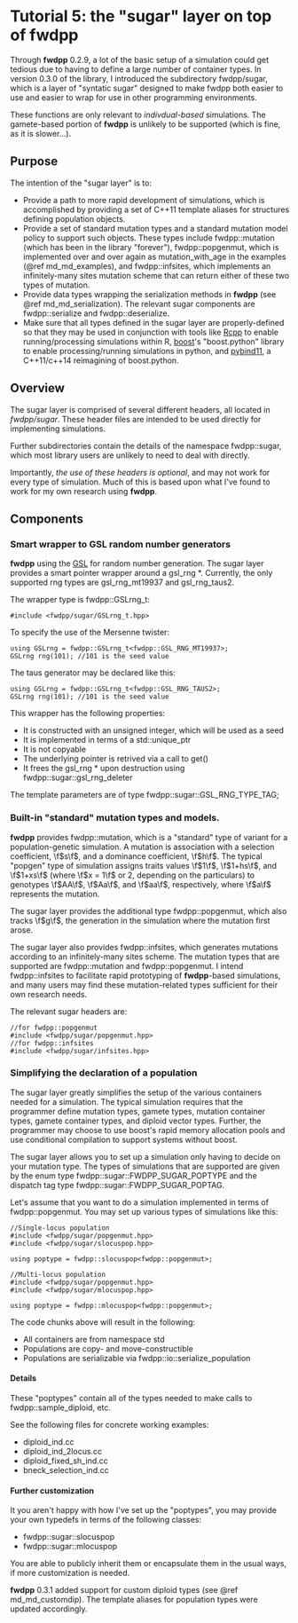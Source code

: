 # Tutorial 5: the "sugar" layer on top of fwdpp

Through __fwdpp__ 0.2.9, a lot of the basic setup of a simulation could get tedious due to having to define a large number of container types.  In version 0.3.0 of the library, I introduced the subdirectory fwdpp/sugar, which is a layer of "syntatic sugar" designed to make fwdpp both easier to use and easier to wrap for use in other programming environments.

These functions are only relevant to _indivdual-based_ simulations.  The gamete-based portion of __fwdpp__ is unlikely to be supported (which is fine, as it is slower...).

## Purpose

The intention of the "sugar layer" is to:

* Provide a path to more rapid development of simulations, which is accomplished by providing a set of C++11 template aliases for structures defining population objects.
* Provide a set of standard mutation types and a standard mutation model policy to support such objects.  These types include fwdpp::mutation (which has been in the library "forever"), fwdpp::popgenmut, which is implemented over and over again as mutation_with_age in the examples (@ref md_md_examples), and fwdpp::infsites, which implements an infinitely-many sites mutation scheme that can return either of these two types of mutation.
* Provide data types wrapping the serialization methods in __fwdpp__ (see @ref md_md_serialization).  The relevant sugar components are fwdpp::serialize and fwdpp::deserialize.
* Make sure that all types defined in the sugar layer are properly-defined so that they may be used in conjunction with tools like [Rcpp](http://cran.r-project.org/web/packages/Rcpp/index.html) to enable running/processing simulations within R, [boost](http://www.boost.org)'s "boost.python" library to enable processing/running simulations in python, and [pybind11](https://github.com/pybind/pybind11), a C++11/c++14 reimagining of boost.python.

## Overview

The sugar layer is comprised of several different headers, all located in _fwdpp/sugar_.  These header files are intended to be used directly for implementing simulations.

Further subdirectories contain the details of the namespace fwdpp::sugar, which most library users are unlikely to need to deal with directly.

Importantly, _the use of these headers is optional_, and may not work for every type of simulation.  Much of this is based upon what I've found to work for my own research using __fwdpp__.

## Components 
### Smart wrapper to GSL random number generators

__fwdpp__ using the [GSL](http://gnu.org/software/gsl) for random number generation.  The sugar layer provides a smart pointer wrapper around a gsl_rng *.  Currently, the only supported rng types are gsl_rng_mt19937 and gsl_rng_taus2.

The wrapper type is fwdpp::GSLrng_t:

~~~{.cpp}
#include <fwdpp/sugar/GSLrng_t.hpp>
~~~

To specify the use of the Mersenne twister:

~~~{.cpp}
using GSLrng = fwdpp::GSLrng_t<fwdpp::GSL_RNG_MT19937>;
GSLrng rng(101); //101 is the seed value 
~~~

The taus generator may be declared like this:

~~~{.cpp}
using GSLrng = fwdpp::GSLrng_t<fwdpp::GSL_RNG_TAUS2>;
GSLrng rng(101); //101 is the seed value 
~~~

This wrapper has the following properties:
* It is constructed with an unsigned integer, which will be used as a seed
* It is implemented in terms of a std::unique_ptr
* It is not copyable
* The underlying pointer is retrived via a call to get()
* It frees the gsl_rng * upon destruction using fwdpp::sugar::gsl_rng_deleter

The template parameters are of type fwdpp::sugar::GSL_RNG_TYPE_TAG;

### Built-in "standard" mutation types and models.

__fwdpp__ provides fwdpp::mutation, which is a "standard" type of variant for a population-genetic simulation.  A mutation is association with a selection coefficient, \f$s\f$, and a dominance coefficient, \f$h\f$.  The typical "popgen" type of simulation assigns traits values \f$1\f$, \f$1+hs\f$, and \f$1+xs\f$ (where \f$x = 1\f$ or 2, depending on the particulars) to genotypes \f$AA\f$, \f$Aa\f$, and \f$aa\f$, respectively, where \f$a\f$ represents the mutation.

The sugar layer provides the additional type fwdpp::popgenmut, which also tracks \f$g\f$, the generation in the simulation where the mutation first arose.

The sugar layer also provides fwdpp::infsites, which generates mutations according to an infinitely-many sites scheme.  The mutation types that are supported are fwdpp::mutation and fwdpp::popgenmut.  I intend fwdpp::infsites to facilitate rapid prototyping of __fwdpp__-based simulations, and many users may find these mutation-related types sufficient for their own research needs.

The relevant sugar headers are:

~~~{.cpp}
//for fwdpp::popgenmut
#include <fwdpp/sugar/popgenmut.hpp>
//for fwdpp::infsites
#include <fwdpp/sugar/infsites.hpp>
~~~

### Simplifying the declaration of a population

The sugar layer greatly simplifies the setup of the various containers needed for a simulation.  The typical simulation requires that the programmer define mutation types, gamete types, mutation container types, gamete container types, and diploid vector types.  Further, the programmer may choose to use boost's rapid memory allocation pools and use conditional compilation to support systems without boost.

The sugar layer allows you to set up a simulation only having to decide on your mutation type.  The types of simulations that are supported are given by the enum type fwdpp::sugar::FWDPP_SUGAR_POPTYPE and the dispatch tag type fwdpp::sugar::FWDPP_SUGAR_POPTAG.

Let's assume that you want to do a simulation implemented in terms of fwdpp::popgenmut.  You may set up various types of simulations like this:

~~~{.cpp}
//Single-locus population
#include <fwdpp/sugar/popgenmut.hpp>
#include <fwdpp/sugar/slocuspop.hpp>

using poptype = fwdpp::slocuspop<fwdpp::popgenmut>;
~~~


~~~{.cpp}
//Multi-locus population
#include <fwdpp/sugar/popgenmut.hpp>
#include <fwdpp/sugar/mlocuspop.hpp>

using poptype = fwdpp::mlocuspop<fwdpp::popgenmut>;
~~~

The code chunks above will result in the following:

* All containers are from namespace std
* Populations are copy- and move-constructible
* Populations are serializable via fwdpp::io::serialize_population

#### Details

These "poptypes" contain all of the types needed to make calls to fwdpp::sample_diploid, etc.  

See the following files for concrete working examples:

* diploid_ind.cc
* diploid_ind_2locus.cc
* diploid_fixed_sh_ind.cc
* bneck_selection_ind.cc

#### Further customization

It you aren't happy with how I've set up the "poptypes", you may provide your own typedefs in terms of the following classes:

* fwdpp::sugar::slocuspop
* fwdpp::sugar::mlocuspop 

You are able to publicly inherit them or encapsulate them in the usual ways, if more customization is needed.

__fwdpp__ 0.3.1 added support for custom diploid types (see @ref md_md_customdip).  The template aliases for population types were updated accordingly.

